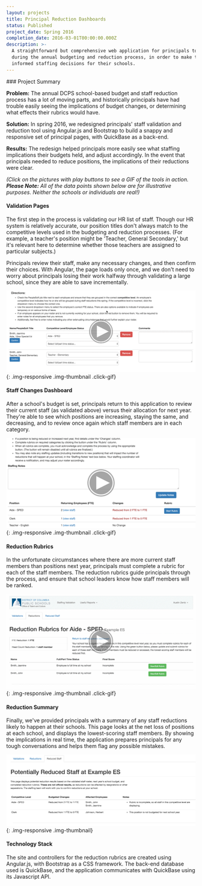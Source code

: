 ```yaml
---
layout: projects
title: Principal Reduction Dashboards
status: Published
project_date: Spring 2016
completion_date: 2016-03-01T00:00:00.000Z
description: >-
  A straightforward but comprehensive web application for principals to use
  during the annual budgeting and reduction process, in order to make the most
  informed staffing decisions for their schools.
---
```


<div class="panel panel-default" markdown="1">
<div class="panel-body" markdown="1">
<div class="page-header" markdown="1">
### Project Summary
</div>

__Problem:__ The annual DCPS school-based budget and staff reduction process has a lot of moving parts, and historically principals have had trouble easily seeing the implications of budget changes, or determining what effects their rubrics would have.

__Solution:__ In spring 2016, we redesigned principals' staff validation and reduction tool using Angular.js and Bootstrap to build a snappy and responsive set of principal pages, with QuickBase as a back-end.

__Results:__ The redesign helped principals more easily see what staffing implications their budgets held, and adjust accordingly. In the event that principals needed to reduce positions, the implications of their reductions were clear.
</div>
</div>

_(Click on the pictures with play buttons to see a GIF of the tools in action. __Please Note:__ All of the data points shown below are for illustrative purposes. Neither the schools or individuals are real!)_

#### Validation Pages

The first step in the process is validating our HR list of staff. Though our HR system is relatively accurate, our position titles don't always match to the competitive levels used in the budgeting and reduction processes. (For example, a teacher's position might be 'Teacher, General Secondary,' but it's relevant here to determine whether those teachers are assigned to particular subjects.)

Principals review their staff, make any necessary changes, and then confirm their choices. With Angular, the page loads only once, and we don't need to worry about principals losing their work halfway through validating a large school, since they are able to save incrementally.

![validation dashboard](/img/portfolio/reduction/validation.png){: .img-responsive .img-thumbnail .click-gif}

#### Staff Changes Dashboard

After a school's budget is set, principals return to this application to review their current staff (as validated above) versus their allocation for next year. They're able to see which positions are increasing, staying the same, and decreasing, and to review once again which staff members are in each category.

![reduction dashboard](/img/portfolio/reduction/reductions.png){: .img-responsive .img-thumbnail .click-gif}

#### Reduction Rubrics

In the unfortunate circumstances where there are more current staff members than positions next year, principals must complete a rubric for each of the staff members. The reduction rubrics guide principals through the process, and ensure that school leaders know how staff members will be ranked.

![reduction rubrics](/img/portfolio/reduction/reduction-rubric.png){: .img-responsive .img-thumbnail .click-gif}

#### Reduction Summary

Finally, we've provided principals with a summary of any staff reductions likely to happen at their schools. This page looks at the net loss of positions at each school, and displays the lowest-scoring staff members. By showing the implications in real time, the application prepares principals for any tough conversations and helps them flag any possible mistakes.

![reduction rubrics](/img/portfolio/reduction/potential-reductions.png){: .img-responsive .img-thumbnail}

#### Technology Stack

The site and controllers for the reduction rubrics are created using Angular.js, with Bootstrap as a CSS framework. The back-end database used is QuickBase, and the application communicates with QuickBase using its Javascript API.

